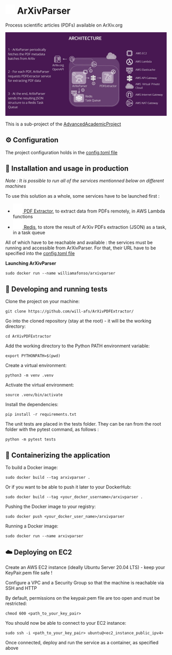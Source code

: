 # <img src="https://github.com/will-afs/AdvancedAcademicProject/blob/main/doc/Icons/ArXivParser.png" width="30"> ArXivParser
Process scientific articles (PDFs) available on ArXiv.org

<img src="https://github.com/will-afs/AdvancedAcademicProject/blob/main/doc/Deployment%20architecture/ArXivPDFExtractor/ArXivPDFExtractor%20architecture.JPG" width="700">

This is a sub-project of the [AdvancedAcademicProject](https://github.com/will-afs/AdvancedAcademicProject/)

⚙️ Configuration
-----------------

The project configuration holds in the [config.toml file](https://github.com/will-afs/ArXivPDFExtractor/blob/main/settings/config.toml)

🔽 Installation and usage in production
----------------------------------------
*Note : It is possible to run all of the services mentionned below on different machines*

To use this solution as a whole, some services have to be launched first :
- [<img src="https://github.com/will-afs/AdvancedAcademicProject/blob/main/doc/Icons/PDFExtractor.png" width="30">  PDF Extractor](https://github.com/will-afs/PDFExtractor), to extract data from PDFs remotely, in AWS Lambda functions
- [<img src="https://github.com/will-afs/AdvancedAcademicProject/blob/main/doc/Icons/Redis.png" width="30">  Redis](), to store the result of ArXiv PDFs extraction (JSON) as a task, in a task queue

All of which have to be reachable and available : the services must be running and accessible from ArXivParser. For that, their URL have to be specified into the [config.toml file](https://github.com/will-afs/ArXivPDFExtractor/blob/main/settings/config.toml)

**Launching ArXivParser**

    sudo docker run --name williamafonso/arxivparser
    
🧪 Developing and running tests
--------------------------------
Clone the project on your machine:

    git clone https://github.com/will-afs/ArXivPDFExtractor/

Go into the cloned repository (stay at the root) - it will be the working directory:

    cd ArXivPDFExtractor

Add the working directory to the Python PATH environment variable:

    export PYTHONPATH=$(pwd)
    
Create a virtual environment:

    python3 -m venv .venv

Activate the virtual environment:
    
    source .venv/bin/activate
    
Install the dependencies:
    
    pip install -r requirements.txt
    
The unit tests are placed in the tests folder. They can be ran from the root folder with the pytest command, as follows :

    python -m pytest tests

🐋 Containerizing the application 
----------------------------------
To build a Docker image:

    sudo docker build --tag arxivparser .

Or if you want to be able to push it later to your DockerHub:

    sudo docker build --tag <your_docker_username>/arxivparser .

Pushing the Docker image to your registry:

    sudo docker push <your_docker_user_name>/arxivparser

Running a Docker image:

    sudo docker run --name arxivparser
    

☁️ Deploying on EC2
--------------------
Create an AWS EC2 instance (ideally Ubuntu Server 20.04 LTS) - keep your KeyPair.pem file safe !

Configure a VPC and a Security Group so that the machine is reachable via SSH and HTTP
    
By default, permissions on the keypair.pem file are too open and must be restricted:

    chmod 600 <path_to_your_key_pair>

You should now be able to connect to your EC2 instance:

    sudo ssh -i <path_to_your_key_pair> ubuntu@<ec2_instance_public_ipv4>

Once connected, deploy and run the service as a container, as specified above
